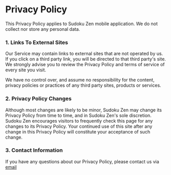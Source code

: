 # Privacy Policy

This Privacy Policy applies to Sudoku Zen mobile application.
We do not collect nor store any personal data.

### 1. Links To External Sites

Our Service may contain links to external sites that are not operated by us.
If you click on a third party link, you will be directed to that third party's site. 
We strongly advise you to review the Privacy Policy and terms of service of every site you visit.

We have no control over, and assume no responsibility for the content, privacy policies or practices of any third party sites, products or services.

### 2. Privacy Policy Changes

Although most changes are likely to be minor, Sudoku Zen may change its Privacy Policy from time to time, and in Sudoku Zen's sole discretion.
Sudoku Zen encourages visitors to frequently check this page for any changes to its Privacy Policy.
Your continued use of this site after any change in this Privacy Policy will constitute your acceptance of such change.

### 3. Contact Information

If you have any questions about our Privacy Policy, please contact us via [email](mailto:cyanlabinc@gmail.com)
